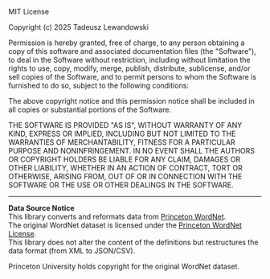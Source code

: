 MIT License

Copyright (c) 2025 Tadeusz Lewandowski

Permission is hereby granted, free of charge, to any person obtaining a copy
of this software and associated documentation files (the "Software"), to deal
in the Software without restriction, including without limitation the rights
to use, copy, modify, merge, publish, distribute, sublicense, and/or sell
copies of the Software, and to permit persons to whom the Software is
furnished to do so, subject to the following conditions:

The above copyright notice and this permission notice shall be included in all
copies or substantial portions of the Software.

THE SOFTWARE IS PROVIDED "AS IS", WITHOUT WARRANTY OF ANY KIND, EXPRESS OR
IMPLIED, INCLUDING BUT NOT LIMITED TO THE WARRANTIES OF MERCHANTABILITY,
FITNESS FOR A PARTICULAR PURPOSE AND NONINFRINGEMENT. IN NO EVENT SHALL THE
AUTHORS OR COPYRIGHT HOLDERS BE LIABLE FOR ANY CLAIM, DAMAGES OR OTHER
LIABILITY, WHETHER IN AN ACTION OF CONTRACT, TORT OR OTHERWISE, ARISING FROM,
OUT OF OR IN CONNECTION WITH THE SOFTWARE OR THE USE OR OTHER DEALINGS IN THE
SOFTWARE.

---

**Data Source Notice**  
This library converts and reformats data from [Princeton WordNet](https://wordnet.princeton.edu/).  
The original WordNet dataset is licensed under the [Princeton WordNet License](https://wordnet.princeton.edu/license-and-commercial-use).  
This library does not alter the content of the definitions but restructures the data format (from XML to JSON/CSV).  

Princeton University holds copyright for the original WordNet dataset.